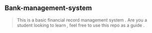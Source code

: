 ## Bank-management-system 

> This is a basic financial record management system .
> Are you a student looking to learn , feel free to use this repo as a guide .

